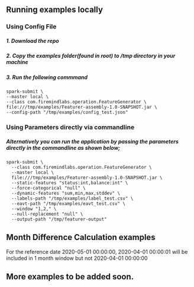 ## Running examples locally
### Using Config File
##### 1. Download the repo
##### 2. Copy the examples folder(found in root) to /tmp directory in your machine
##### 3. Run the following commmand
### 
    spark-submit \
    --master local \
    --class com.firemindlabs.operation.FeatureGenerator \
    file:///tmp/examples/Featurer-assembly-1.0-SNAPSHOT.jar \
    --config-path "/tmp/examples/config_test.json"
    
### Using Parameters directly via commandline
##### Alternatively you can run the application by passing the parameters directly in the commandline as shown below;
###
    spark-submit \
      --class com.firemindlabs.operation.FeatureGenerator \
      --master local \
      file:///tmp/examples/Featurer-assembly-1.0-SNAPSHOT.jar \
      --static-features "status:int,balance:int" \
      --force-categorical "null" \
      --dynamic-features "sum,min,max,stddev" \
      --labels-path "/tmp/examples/label_test.csv" \
      --eavt-path "/tmp/examples/eavt_test.csv" \
      --window "1,2," \
      --null-replacement "null" \
      --output-path "/tmp/featurer-output"


## Month Difference Calculation examples

For the reference date 2020-05-01 00:00:00, 2020-04-01 00:00:01 will be included in 1 month window but not 2020-04-01 00:00:00 

## More examples to be added soon.
